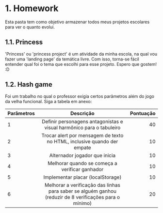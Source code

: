 # 1. Homework 
Esta pasta tem como objetivo armazenar todos meus projetos escolares para ver o quanto evolui.

## 1.1. Princess
'Princess' ou 'princess project' é um atividade da minha escola, na qual vou fazer uma 'landing page' da temática livre. Com isso,  torna-se fácil entender qual foi o tema que escolhi para esse projeto. Espero que gostem! :D

## 1.2. Hash game
Foi um trabalho no qual o professor exigia certos parâmetros além do jogo da velha funcional. Siga a tabela em anexo:

| Parâmetros |                                                Descrição                                                | Pontuação |
| :--------- | :-----------------------------------------------------------------------------------------------------: | --------: |
| 1          |                  Definir personagens  antagonistas e visual harmônico para o tabuleiro                  |        40 |
| 2          |                 Trocar alert por mensagem de texto no HTML, inclusive quando der empate                 |        10 |
| 3          |                                      Alternador jogador que inicia                                      |        10 |
| 4          |                             Melhorar quando se começa a verificar ganhador                              |        10 |
| 5          |                                    Implementar placar (localStorage)                                    |        10 |
| 6          | Melhorar a verificação das linhas para saber se alguém ganhou (reduzir de 8 verificações para o mínimo) |        20 |